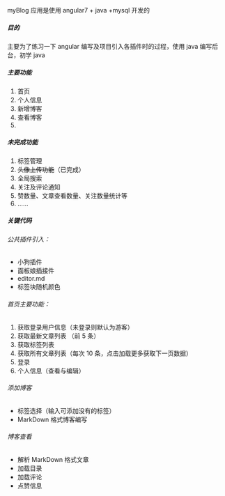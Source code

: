myBlog 应用是使用 angular7 + java +mysql 开发的

##### 目的

主要为了练习一下 angular 编写及项目引入各插件时的过程，使用 java 编写后台，初学 java

##### 主要功能

1. 首页
2. 个人信息
3. 新增博客
4. 查看博客
5.

##### 未完成功能

1. 标签管理
2. ~~头像上传功能~~（已完成）
3. 全局搜索
4. 关注及评论通知
5. 赞数量、文章查看数量、关注数量统计等
6. ……

##### 关键代码

###### 公共插件引入：

- 小狗插件
- 面板娘插接件
- editor.md
- 标签块随机颜色

###### 首页主要功能：

1. 获取登录用户信息（未登录则默认为游客）
2. 获取最新文章列表 （前 5 条）
3. 获取标签列表
4. 获取所有文章列表（每次 10 条，点击加载更多获取下一页数据）
5. 登录
6. 个人信息（查看与编辑）

###### 添加博客

- 标签选择（输入可添加没有的标签）
- MarkDown 格式博客编写

###### 博客查看

- 解析 MarkDown 格式文章
- 加载目录
- 加载评论
- 点赞信息
